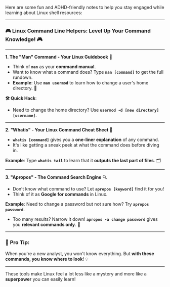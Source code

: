 Here are some fun and ADHD-friendly notes to help you stay engaged while learning about Linux shell resources:

---

### 🎮 **Linux Command Line Helpers: Level Up Your Command Knowledge!** 🎮

---

**1. The "Man" Command - Your Linux Guidebook** 📖  
- Think of **`man`** as your **command manual**.  
- Want to know what a command does? Type **`man [command]`** to get the full rundown.  
- **Example**: Use **`man usermod`** to learn how to change a user's home directory. 🏡  

**🛠 Quick Hack**:  
- Need to change the home directory? Use **`usermod -d [new directory] [username]`**.

---

**2. "Whatis" - Your Linux Command Cheat Sheet** 📝  
- **`whatis [command]`** gives you a **one-liner explanation** of any command.  
- It's like getting a sneak peek at what the command does before diving in.  

**Example**: Type **`whatis tail`** to learn that it **outputs the last part of files**. 🗂

---

**3. "Apropos" - The Command Search Engine** 🔍  
- Don’t know what command to use? Let **`apropos [keyword]`** find it for you!  
- Think of it as **Google for commands** in Linux.  

**Example**: Need to change a password but not sure how? Try **`apropos password`**.  
- Too many results? Narrow it down! **`apropos -a change password`** gives you **relevant commands only**. 🎯

---

### 🎉 **Pro Tip**:  
When you're a new analyst, you won't know everything. But **with these commands, you know where to look**! 💡

---

These tools make Linux feel a lot less like a mystery and more like a **superpower** you can easily learn!